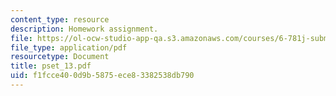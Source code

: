 ```yaml
---
content_type: resource
description: Homework assignment.
file: https://ol-ocw-studio-app-qa.s3.amazonaws.com/courses/6-781j-submicrometer-and-nanometer-technology-spring-2006/f1fcce400d9b5875ece83382538db790_pset_13.pdf
file_type: application/pdf
resourcetype: Document
title: pset_13.pdf
uid: f1fcce40-0d9b-5875-ece8-3382538db790
---
```

